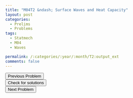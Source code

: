 ```yaml
---
title: "M04T2 &ndash; Surface Waves and Heat Capacity"
layout: post
categories:
  - Prelims
  - Problems
tags:
  - Statmech
  - M04
  - Waves

permalink: /:categories/:year/:month/T2:output_ext
comments: false
---
```

<object data="2004M2T.pdf" type="application/pdf" width="100%" height="500"></object>

<div class='navbar'>
	<div float='left'><button onclick="window.location='T1.html'" >Previous Problem</button></div>
	<div float='center'><button onclick="window.location='https://princetonprelim.com/prelim/13/'">Check for solutions</button></div>
	<div float='right'><button onclick="window.location='T3.html'" > Next Problem</button></div>
</div>
